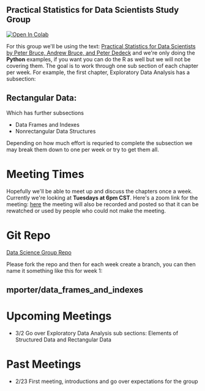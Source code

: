 ## Practical Statistics for Data Scientists Study Group

[![Open In Colab](https://colab.research.google.com/assets/colab-badge.svg)](https://colab.research.google.com/github/MuddyBootsCode/data_science_study_group/blob/main/data_science.ipynb)

For this group we'll be using the text: [Practical Statistics for Data Scientists by Peter Bruce, Andrew Bruce, and Peter Dedeck](https://www.amazon.com/Practical-Statistics-Data-Scientists-Essential/dp/149207294X/ref=sr_1_1?crid=UBTVFA6OWEH6&dchild=1&keywords=practical+statistics+for+data+scientists&qid=1613917144&sprefix=practical+stat%2Caps%2C205&sr=8-1) and we're only doing the **Python** examples, if you want you can do the R as well but we will not be covering them. The goal is to work through one sub section of each chapter per week. For example, the first chapter, Exploratory Data Analysis has a subsection:

## Rectangular Data:

Which has further subsections
- Data Frames and Indexes
- Nonrectangular Data Structures

Depending on how much effort is requried to complete the subsection we may break them down to one per week or try to get them all.

# Meeting Times

Hopefully we'll be able to meet up and discuss the chapters once a week. Currently we're looking at **Tuesdays at 6pm CST**. Here's a zoom link for the meeting: [here](https://zoom.us/j/97745088615) the meeting will also be recorded and posted so that it can be rewatched or used by people who could not make the meeting.

# Git Repo

[Data Science Group Repo](https://github.com/MuddyBootsCode/data_science_study_group)

Please fork the repo and then for each week create a branch, you can then name it something like this for week 1:

## mporter/data_frames_and_indexes

# Upcoming Meetings

- 3/2 Go over Exploratory Data Analysis sub sections: Elements of Structured Data and Rectangular Data

# Past Meetings

- 2/23 First meeting, introductions and go over expectations for the group
